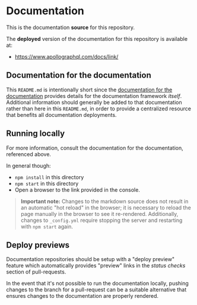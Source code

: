 # Documentation

This is the documentation **source** for this repository.

The **deployed** version of the documentation for this repository is available at:

- https://www.apollographql.com/docs/link/

## Documentation for the documentation

This `README.md` is intentionally short since the [documentation for the documentation](https://docs-docs.netlify.com/docs/docs/) provides details for the documentation framework _itself_. Additional information should generally be added to that documentation rather than here in this `README.md`, in order to provide a centralized resource that benefits all documentation deployments.

## Running locally

For more information, consult the documentation for the documentation, referenced above.

In general though:

- `npm install` in this directory
- `npm start` in this directory
- Open a browser to the link provided in the console.

> **Important note:** Changes to the markdown source does not result in an automatic "hot reload" in the browser; it is necessary to reload the page manually in the browser to see it re-rendered. Additionally, changes to `_config.yml` require stopping the server and restarting with `npm start` again.

## Deploy previews

Documentation repositories should be setup with a "deploy preview" feature which automatically provides "preview" links in the _status checks_ section of pull-requests.

In the event that it's not possible to run the documentation locally, pushing changes to the branch for a pull-request can be a suitable alternative that ensures changes to the documentation are properly rendered.

